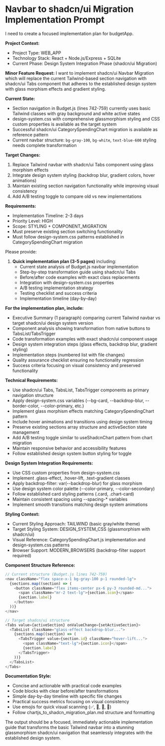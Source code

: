 # Navbar to shadcn/ui Migration Implementation Prompt

I need to create a focused implementation plan for budgetApp.

**Project Context:**
- Project Type: WEB_APP
- Technology Stack: React + Node.js/Express + SQLite
- Current Phase: Design System Integration Phase (shadcn/ui Migration)

**Minor Feature Request:**
I want to implement shadcn/ui Navbar Migration which will replace the current Tailwind-based section navigation with shadcn/ui Tabs component that adheres to the established design system with glass morphism effects and gradient styling.

**Current State:**
- Section navigation in Budget.js (lines 742-759) currently uses basic Tailwind classes with gray background and white active states
- design-system.css with comprehensive glassmorphism styling and CSS custom properties is available as the target system
- Successful shadcn/ui CategorySpendingChart migration is available as reference pattern
- Current navbar structure: `bg-gray-100`, `bg-white`, `text-blue-600` styling needs complete transformation

**Target Changes:**
1. Replace Tailwind navbar with shadcn/ui Tabs component using glass morphism effects
2. Integrate design system styling (backdrop blur, gradient colors, hover animations)
3. Maintain existing section navigation functionality while improving visual consistency
4. Add A/B testing toggle to compare old vs new implementations

**Requirements:**
- Implementation Timeline: 2-3 days
- Priority Level: HIGH
- Scope: STYLING + COMPONENT_MIGRATION
- Must preserve existing section switching functionality
- Must follow design-system.css patterns established in CategorySpendingChart migration

Please provide:

1. **Quick implementation plan (3-5 pages)** including:
   - Current state analysis of Budget.js navbar implementation
   - Step-by-step transformation guide using shadcn/ui Tabs
   - Before/after code examples with exact class replacements
   - Integration with design-system.css properties
   - A/B testing implementation strategy
   - Testing checklist and success criteria
   - Implementation timeline (day-by-day)

**For the implementation plan, include:**
- Executive Summary (1 paragraph) comparing current Tailwind navbar vs target shadcn/ui design system version
- Component analysis showing transformation from native buttons to TabsList/TabsTrigger
- Code transformation examples with exact shadcn/ui component usage
- Design system integration steps (glass effects, backdrop blur, gradient styling)
- Implementation steps (numbered list with file changes)
- Quality assurance checklist ensuring no functionality regression
- Success criteria focusing on visual consistency and preserved functionality

**Technical Requirements:**
- Use shadcn/ui Tabs, TabsList, TabsTrigger components as primary navigation structure
- Apply design-system.css variables (--bg-card, --backdrop-blur, --border-color, --color-primary, etc.)
- Implement glass morphism effects matching CategorySpendingChart pattern
- Include hover animations and transitions using design system timing
- Preserve existing sections array structure and activeSection state management
- Add A/B testing toggle similar to useShadcnChart pattern from chart migration
- Maintain responsive behavior and accessibility features
- Follow established design system button styling for toggle

**Design System Integration Requirements:**
- Use CSS custom properties from design-system.css
- Implement .glass-effect, .hover-lift, .text-gradient classes
- Apply backdrop-filter: var(--backdrop-blur) for glass morphism
- Use design system color palette (--color-primary, --color-secondary)
- Follow established card styling patterns (.card, .chart-card)
- Maintain consistent spacing using --spacing-* variables
- Implement smooth transitions matching design system animations

**Styling Context:**
- Current Styling Approach: TAILWIND (basic gray/white theme)
- Target Styling System: DESIGN_SYSTEM_CSS (glassmorphism with shadcn/ui)
- Visual Reference: CategorySpendingChart.js implementation and design-system.css patterns
- Browser Support: MODERN_BROWSERS (backdrop-filter support required)

**Component Structure Reference:**
```javascript
// Current structure (Budget.js lines 742-759)
<nav className="flex space-x-1 bg-gray-100 p-1 rounded-lg">
  {sections.map((section) => (
    <button className="flex items-center px-6 py-3 rounded-md...">
      <span className="mr-2 text-lg">{section.icon}</span>
      {section.label}
    </button>
  ))}
</nav>

// Target shadcn/ui structure
<Tabs value={activeSection} onValueChange={setActiveSection}>
  <TabsList className="glass-effect backdrop-blur...">
    {sections.map((section) => (
      <TabsTrigger value={section.id} className="hover-lift...">
        <span className="text-lg">{section.icon}</span>
        {section.label}
      </TabsTrigger>
    ))}
  </TabsList>
</Tabs>
```

**Documentation Style:**
- Concise and actionable with practical code examples
- Code blocks with clear before/after transformations
- Simple day-by-day timeline with specific file changes
- Practical success metrics focusing on visual consistency
- Use emojis for quick visual scanning (✅, 🔄, 🎨, 💎)
- Follow chartjs_to_shadcn_migration_plan.md structure and formatting

The output should be a focused, immediately actionable implementation guide that transforms the basic Tailwind navbar into a stunning glassmorphism shadcn/ui navigation that seamlessly integrates with the established design system.
